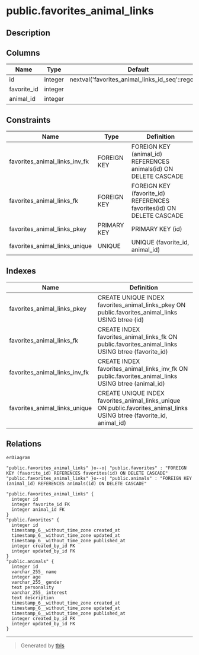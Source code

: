 # public.favorites_animal_links

## Description

## Columns

| Name        | Type    | Default                                            | Nullable | Children | Parents                                 | Comment |
| ----------- | ------- | -------------------------------------------------- | -------- | -------- | --------------------------------------- | ------- |
| id          | integer | nextval('favorites_animal_links_id_seq'::regclass) | false    |          |                                         |         |
| favorite_id | integer |                                                    | true     |          | [public.favorites](public.favorites.md) |         |
| animal_id   | integer |                                                    | true     |          | [public.animals](public.animals.md)     |         |

## Constraints

| Name                          | Type        | Definition                                                           |
| ----------------------------- | ----------- | -------------------------------------------------------------------- |
| favorites_animal_links_inv_fk | FOREIGN KEY | FOREIGN KEY (animal_id) REFERENCES animals(id) ON DELETE CASCADE     |
| favorites_animal_links_fk     | FOREIGN KEY | FOREIGN KEY (favorite_id) REFERENCES favorites(id) ON DELETE CASCADE |
| favorites_animal_links_pkey   | PRIMARY KEY | PRIMARY KEY (id)                                                     |
| favorites_animal_links_unique | UNIQUE      | UNIQUE (favorite_id, animal_id)                                      |

## Indexes

| Name                          | Definition                                                                                                              |
| ----------------------------- | ----------------------------------------------------------------------------------------------------------------------- |
| favorites_animal_links_pkey   | CREATE UNIQUE INDEX favorites_animal_links_pkey ON public.favorites_animal_links USING btree (id)                       |
| favorites_animal_links_fk     | CREATE INDEX favorites_animal_links_fk ON public.favorites_animal_links USING btree (favorite_id)                       |
| favorites_animal_links_inv_fk | CREATE INDEX favorites_animal_links_inv_fk ON public.favorites_animal_links USING btree (animal_id)                     |
| favorites_animal_links_unique | CREATE UNIQUE INDEX favorites_animal_links_unique ON public.favorites_animal_links USING btree (favorite_id, animal_id) |

## Relations

```mermaid
erDiagram

"public.favorites_animal_links" }o--o| "public.favorites" : "FOREIGN KEY (favorite_id) REFERENCES favorites(id) ON DELETE CASCADE"
"public.favorites_animal_links" }o--o| "public.animals" : "FOREIGN KEY (animal_id) REFERENCES animals(id) ON DELETE CASCADE"

"public.favorites_animal_links" {
  integer id
  integer favorite_id FK
  integer animal_id FK
}
"public.favorites" {
  integer id
  timestamp_6__without_time_zone created_at
  timestamp_6__without_time_zone updated_at
  timestamp_6__without_time_zone published_at
  integer created_by_id FK
  integer updated_by_id FK
}
"public.animals" {
  integer id
  varchar_255_ name
  integer age
  varchar_255_ gender
  text personality
  varchar_255_ interest
  text description
  timestamp_6__without_time_zone created_at
  timestamp_6__without_time_zone updated_at
  timestamp_6__without_time_zone published_at
  integer created_by_id FK
  integer updated_by_id FK
}
```

---

> Generated by [tbls](https://github.com/k1LoW/tbls)
